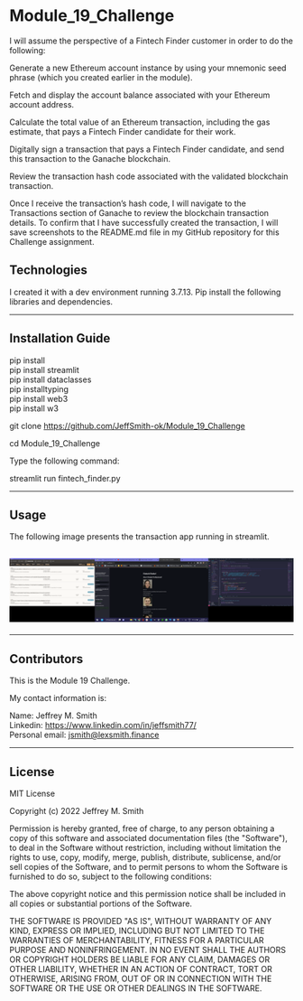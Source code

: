 # Module_19_Challenge

I will assume the perspective of a Fintech Finder customer in order to do the following:

Generate a new Ethereum account instance by using your mnemonic seed phrase (which you created earlier in the module).

Fetch and display the account balance associated with your Ethereum account address.

Calculate the total value of an Ethereum transaction, including the gas estimate, that pays a Fintech Finder candidate for their work.

Digitally sign a transaction that pays a Fintech Finder candidate, and send this transaction to the Ganache blockchain.

Review the transaction hash code associated with the validated blockchain transaction.

Once I receive the transaction’s hash code, I will navigate to the Transactions section of Ganache to review the blockchain transaction details. To confirm that I have successfully created the transaction, I will save screenshots to the README.md file in my GitHub repository for this Challenge assignment.

## Technologies

I created it with a dev environment running 3.7.13. Pip install the following libraries and dependencies.

---

## Installation Guide

pip install </br>
pip install streamlit </br>
pip install dataclasses</br>
pip installtyping</br>
pip install web3</br>
pip install w3</br>

git clone https://github.com/JeffSmith-ok/Module_19_Challenge

cd Module_19_Challenge

Type the following command:

streamlit run fintech_finder.py

---

## Usage

The following image presents the transaction app running in streamlit.

## ![Screenshot of the transaction running in ganache, fintech_finder.py and streamlit app running](Images/transaction.png) </br>

---

## Contributors

This is the Module 19 Challenge.

My contact information is:

Name: Jeffrey M. Smith </br>
Linkedin: https://www.linkedin.com/in/jeffsmith77/ </br>
Personal email: jsmith@lexsmith.finance</br>

---

## License

MIT License

Copyright (c) 2022 Jeffrey M. Smith

Permission is hereby granted, free of charge, to any person obtaining a copy of this software and associated documentation files (the "Software"), to deal in the Software without restriction, including without limitation the rights to use, copy, modify, merge, publish, distribute, sublicense, and/or sell
copies of the Software, and to permit persons to whom the Software is furnished to do so, subject to the following conditions:

The above copyright notice and this permission notice shall be included in all copies or substantial portions of the Software.

THE SOFTWARE IS PROVIDED "AS IS", WITHOUT WARRANTY OF ANY KIND, EXPRESS OR IMPLIED, INCLUDING BUT NOT LIMITED TO THE WARRANTIES OF MERCHANTABILITY, FITNESS FOR A PARTICULAR PURPOSE AND NONINFRINGEMENT. IN NO EVENT SHALL THE AUTHORS OR COPYRIGHT HOLDERS BE LIABLE FOR ANY CLAIM, DAMAGES OR OTHER LIABILITY, WHETHER IN AN ACTION OF CONTRACT, TORT OR OTHERWISE, ARISING FROM, OUT OF OR IN CONNECTION WITH THE SOFTWARE OR THE USE OR OTHER DEALINGS IN THE
SOFTWARE.

```

```
